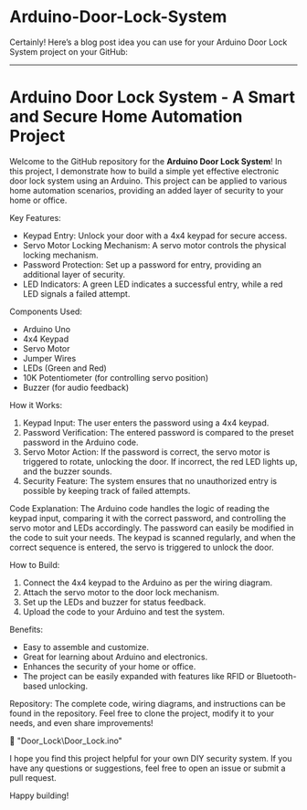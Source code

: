 # Arduino-Door-Lock-System
Certainly! Here’s a blog post idea you can use for your Arduino Door Lock System project on your GitHub:

---

# Arduino Door Lock System - A Smart and Secure Home Automation Project

Welcome to the GitHub repository for the **Arduino Door Lock System**! In this project, I demonstrate how to build a simple yet effective electronic door lock system using an Arduino. This project can be applied to various home automation scenarios, providing an added layer of security to your home or office.

 Key Features:
- Keypad Entry: Unlock your door with a 4x4 keypad for secure access.
- Servo Motor Locking Mechanism: A servo motor controls the physical locking mechanism.
- Password Protection: Set up a password for entry, providing an additional layer of security.
- LED Indicators: A green LED indicates a successful entry, while a red LED signals a failed attempt.

Components Used:
- Arduino Uno
- 4x4 Keypad
- Servo Motor
- Jumper Wires
- LEDs (Green and Red)
- 10K Potentiometer (for controlling servo position)
- Buzzer (for audio feedback)

How it Works:
1. Keypad Input: The user enters the password using a 4x4 keypad.
2. Password Verification: The entered password is compared to the preset password in the Arduino code.
3. Servo Motor Action: If the password is correct, the servo motor is triggered to rotate, unlocking the door. If incorrect, the red LED lights up, and the buzzer sounds.
4. Security Feature: The system ensures that no unauthorized entry is possible by keeping track of failed attempts.

Code Explanation:
The Arduino code handles the logic of reading the keypad input, comparing it with the correct password, and controlling the servo motor and LEDs accordingly. The password can easily be modified in the code to suit your needs. The keypad is scanned regularly, and when the correct sequence is entered, the servo is triggered to unlock the door.

How to Build:
1. Connect the 4x4 keypad to the Arduino as per the wiring diagram.
2. Attach the servo motor to the door lock mechanism.
3. Set up the LEDs and buzzer for status feedback.
4. Upload the code to your Arduino and test the system.

Benefits:
- Easy to assemble and customize.
- Great for learning about Arduino and electronics.
- Enhances the security of your home or office.
- The project can be easily expanded with features like RFID or Bluetooth-based unlocking.

Repository:
The complete code, wiring diagrams, and instructions can be found in the repository. Feel free to clone the project, modify it to your needs, and even share improvements!

🔗 "Door_Lock\Door_Lock.ino"

I hope you find this project helpful for your own DIY security system. If you have any questions or suggestions, feel free to open an issue or submit a pull request.

Happy building!
